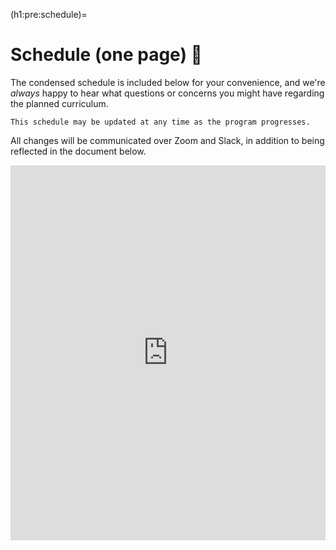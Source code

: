 (h1:pre:schedule)=
# Schedule (one page) 📅

The condensed schedule is included below for your convenience, and we're _always_ happy to hear what questions or concerns you might have regarding the planned curriculum.

```{warning}
This schedule may be updated at any time as the program progresses.
```

All changes will be communicated over Zoom and Slack, in addition to being reflected in the document below.


<iframe src="https://docs.google.com/document/d/e/2PACX-1vSlqFm9g5IaacS5RJ35OjlIaRRAbI5SbfZKh0TfVJ-rnxsPJFh6ZH6BMS2GCQWS6naUWbNHbtNDFUDy/pub?embedded=true" frameborder="0" width="100%" height="600"></iframe>


